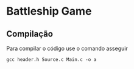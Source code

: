 # Battleship Game

## Compilação

Para compilar o código use o comando asseguir
```shell
gcc header.h Source.c Main.c -o a
```


